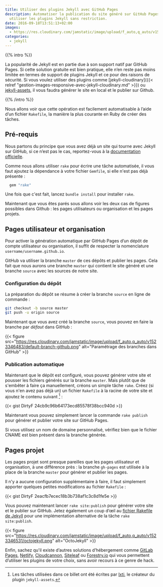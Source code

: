 ```yaml
---
title: Utiliser des plugins Jekyll avec GitHub Pages
description: Automatiser la publication du site généré sur GitHub Pages pour pouvoir
  utiliser les plugins Jekyll sans restriction.
date: 2016-09-18T13:51:13+02:00
images:
  - https://res.cloudinary.com/jamstatic/image/upload/f_auto,q_auto/v1523346531/octojekyll.png
categories:
  - jekyll
---
```


{{% intro %}}

La popularité de Jekyll est en partie due à son support natif par GitHub Pages.
Si cette solution gratuite est bien pratique, elle n’en reste pas moins limitée
en termes de support de plugins Jekyll et ce pour des raisons de sécurité. Si
vous voulez utiliser des plugins comme [jekyll-cloudinary]({{< relref
"gestion-images-responsive-avec-jekyll-cloudinary.md" >}}) ou
[jekyll-assets](https://github.com/jekyll/jekyll-assets), il vous faudra générer
le site en local et le publier sur Github.

{{% /intro %}}

Nous allons voir que cette opération est facilement automatisable à l’aide d’un
fichier `Rakefile`, la manière la plus courante en Ruby de créer des tâches.

## Pré-requis

Nous partons du principe que vous avez déjà un site qui tourne avec Jekyll sur
GitHub, si ce n’est pas le cas, reportez-vous à la
[documentation officielle](https://help.github.com/articles/using-jekyll-as-a-static-site-generator-with-github-pages/).

Comme nous allons utiliser `rake` pour écrire une tâche automatisée, il vous
faut ajoutez la dépendance à votre fichier `Gemfile`, si elle n'est pas déjà
présente :

```ruby
  gem "rake"
```

Une fois que c'est fait, lancez `bundle install` pour installer `rake`.

Maintenant que vous êtes parés sous allons voir les deux cas de figures
possibles dans Github : les pages utilisateurs ou organisation et les pages
projets.

## Pages utilisateur et organisation

Pour activer la génération automatique par GitHub Pages d’un dépôt de compte
utilisateur ou organisation, il suffit de respecter la nomenclature
`username/username.github.io`.

GitHub va utiliser la branche `master` de ces dépôts et publier les pages. Cela
fait que nous aurons une branche `master` qui contient le site généré et une
branche `source` avec les sources de notre site.

### Configuration du dépôt

La préparation du dépôt se résume à créer la branche `source` en ligne de
commande :

```sh
git checkout -b source master
git push -u origin source
```

Maintenant que vous avez créé la branche `source`, vous pouvez en faire la
branche par _défaut_ dans GitHub :

{{< figure src="https://res.cloudinary.com/jamstatic/image/upload/f_auto,q_auto/v1523346483/default-branch-github.png" alt="Paramétrage des branches dans GitHub" >}}

### Publication automatique

Maintenant que le dépôt est configuré, vous pouvez générer votre site et pousser
les fichiers générés sur la branche `master`. Mais plutôt que de s'embêter à
faire ça manuellement, créons un simple tâche `rake`. Créez (si vous n'en avez
pas déjà un) un fichier `Rakefile` à la racine de votre site et ajoutez le
contenu suivant [^1] :

[^1]: Les tâches utilisées dans ce billet ont été écrites par [Ixti](http://ixti.net/software/2013/01/28/using-jekyll-plugins-on-github-pages.html), le créateur du plugin `jekyll-assets`.

{{< gist DirtyF 24cb9c96b64173ecd85578f38bcc940d >}}

Maintenant vous pouvez simplement lancer la commande `rake publish` pour générer
et publier votre site sur GitHub Pages.

Si vous utilisez un nom de domaine personnalisé, vérifiez bien que le fichier
CNAME est bien présent dans la branche générée.

## Pages projet

Les pages projet sont presque pareilles que les pages utilisateur et
organisation, à une différence près : la branche `gh-pages` est utilisée à la
place de la branche `master` pour générer et publier les pages.

Il n'y a aucune configuration supplémentaire à faire, il faut simplement
apporter quelques petites modifications au fichier `Rakefile` :

{{< gist DirtyF 2eacfb7ecec18b3b738af1c3c8d1fe5e >}}

Vous pouvez maintenant lancer `rake site:publish` pour générer votre site et le
publier sur GitHub. Jetez également un coup d’œil au [fichier Rakefile de
Jekyll][jekyll-rakefile] pour une implémentation alternative de la tâche
`rake site:publish`.

{{< figure src="https://res.cloudinary.com/jamstatic/image/upload/f_auto,q_auto/v1523346531/octojekyll.png" alt="OctoJekyll" >}}

Enfin, sachez qu'il existe d’autres solutions d’hébergement comme
[GitLab Pages](https://pages.gitlab.io/), [Netlify](https://www.netlify.com),
[Cloudcannon](http://cloudcannon.com), [Siteleaf](https://www.siteleaf.com/) ou
[Forestry.io](https://forestry.io/) qui vous permettent d’utiliser les plugins
de votre choix, sans avoir recours à ce genre de hack.

[jekyll-rakefile]: https://github.com/jekyll/jekyll/blob/master/rake/site.rake#L55
